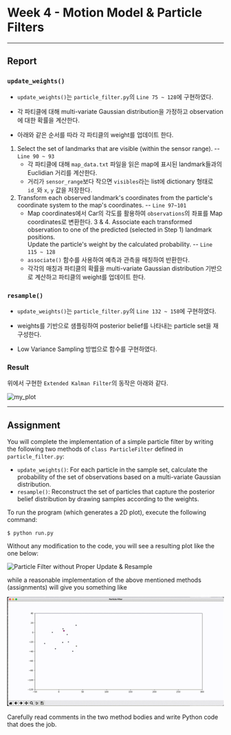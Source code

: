 # Week 4 - Motion Model & Particle Filters

---

## Report

### `update_weights()`
- `update_weights()`는 `particle_filter.py`의 `Line 75 ~ 128`에 구현하였다.   
- 각 파티클에 대해 multi-variate Gaussian distribution을 가정하고 observation에 대한 확률을 계산한다.    

- 아래와 같은 순서를 따라 각 파티클의 weight를 업데이트 한다.
1. Select the set of landmarks that are visible (within the sensor range). -- `Line 90 ~ 93`
   - 각 파티클에 대해 `map_data.txt` 파일을 읽은 map에 표시된 landmark들과의 Euclidian 거리를 계산한다.
   - 거리가 `sensor_range`보다 작으면 `visibles`라는 list에 dictionary 형태로 `id_`와 `x`, `y` 값을 저장한다.
2. Transform each observed landmark's coordinates from the particle's coordinate system to the map's coordinates. -- `Line 97~101`
   - Map coordinates에서 Car의 각도를 활용하여 `observations`의 좌표를 Map coordinates로 변환한다.
3 & 4. Associate each transformed observation to one of the predicted (selected in Step 1) landmark positions.    
Update the particle's weight by the calculated probability. -- `Line 115 ~ 128`   
   - `associate()` 함수를 사용하여 예측과 관측을 매칭하여 반환한다.
   - 각각의 매칭과 파티클의 확률을 multi-variate Gaussian distribution 기반으로 계산하고 파티클의 weight를 업데이트 한다.  

### `resample()`
- `update_weights()`는 `particle_filter.py`의 `Line 132 ~ 158`에 구현하였다.   
- weights를 기반으로 샘플링하여 posterior belief를 나타내는 particle set을 재구성한다.

- Low Variance Sampling 방법으로 함수를 구현하였다.


### Result
위에서 구현한 `Extended Kalman Filter`의 동작은 아래와 같다.

![my_plot](./my_particle_filter.gif)


---

[//]: # (Image References)
[empty-update]: ./empty-update.gif
[example]: ./example.gif

## Assignment

You will complete the implementation of a simple particle filter by writing the following two methods of `class ParticleFilter` defined in `particle_filter.py`:

* `update_weights()`: For each particle in the sample set, calculate the probability of the set of observations based on a multi-variate Gaussian distribution.
* `resample()`: Reconstruct the set of particles that capture the posterior belief distribution by drawing samples according to the weights.

To run the program (which generates a 2D plot), execute the following command:

```
$ python run.py
```

Without any modification to the code, you will see a resulting plot like the one below:

![Particle Filter without Proper Update & Resample][empty-update]

while a reasonable implementation of the above mentioned methods (assignments) will give you something like

![Particle Filter Example][example]

Carefully read comments in the two method bodies and write Python code that does the job.
